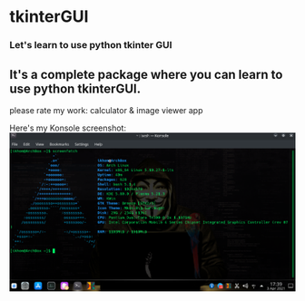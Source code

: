 # tkinterGUI
### Let's learn to use python tkinter GUI

## It's a complete package where you can learn to use python tkinterGUI.
please rate my work:
calculator &
image viewer app


Here's my Konsole screenshot:
![alt text](https://github.com/KhomZ/tkinterGUI/blob/master/images/ikhomkodes.png?raw=true)

